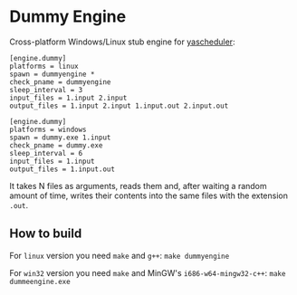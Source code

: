 # Dummy Engine

Cross-platform Windows/Linux stub engine for [yascheduler](https://github.com/tilde-lab/yascheduler):

```
[engine.dummy]
platforms = linux
spawn = dummyengine *
check_pname = dummyengine
sleep_interval = 3
input_files = 1.input 2.input
output_files = 1.input 2.input 1.input.out 2.input.out

[engine.dummy]
platforms = windows
spawn = dummy.exe 1.input
check_pname = dummy.exe
sleep_interval = 6
input_files = 1.input
output_files = 1.input.out
```

It takes N files as arguments, reads them and, after waiting a random amount of
time, writes their contents into the same files with the extension `.out`.

## How to build

For `linux` version you need `make` and `g++`:
`make dummyengine`

For `win32` version you need `make` and MinGW's `i686-w64-mingw32-c++`:
`make dummeengine.exe`
